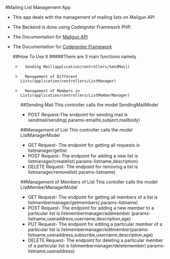 #Mailing List Management App
*   This app deals with the management of mailing lists on Mailgun API
*   The Backend is done using Codeigniter Framework PHP.
*   The Documentation for [Mailgun API](https://documentation.mailgun.com)
*   The Documentation for [Codeigniter Framework](http://www.codeigniter.com/user_guide/)


    ##How To Use It
    #####There are 3 main functions namely
    *       Sending Mail(application/controllers/SendMail)
    *       Management of Different Lists(application/controllers/ListManager)
    *       Management of Members in Lists(application/controllers/ListMemberManager)
    
    
        ##Sending Mail
            This controller calls the model SendingMailModel
        *   POST Request-The endpoint for sending mail is  sendmail/sending( params-emailto,subject,mailbody)
        
        ##Management of List
            This controller calls the model ListManagerModel
        *   GET Request- The endpoint for getting all requests is listmanager/getlist
        *   POST Request- The endpoint for adding a new list is listmanager/createlist( params-listname,description)
        *   DELETE Request- The endpoint for removing a list is listmanager/removelist( params-listname)
        
        ##Management of Members of List
            This contoller calls the model ListMemberManagerModel
        *   GET Request- The endpoint for getting all members of a list is listmembermanager/getmembers( params-listname)
        *   POST Request- The endpoint for adding a new member to a particular list is listmembermanager/addmember  (params-listname,useraddress,username,description,age)
        *   PUT Request- The endpoint for editing a particular member of a particular list is listmembermanager/editmember(params-listname,useraddress,subscribe,username,description,age)
        *   DELETE Request- The endpoint for deleting a particular member of a particular list is listmembermanager/deletemember( params-listname,useraddress)